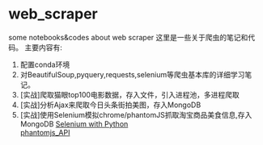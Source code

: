 # web_scraper
some notebooks&amp;codes about web scraper
这里是一些关于爬虫的笔记和代码。
主要内容有:
1. 配置conda环境
1. 对BeautifulSoup,pyquery,requests,selenium等爬虫基本库的详细学习笔记。
1. [实战]爬取猫眼top100电影数据，存入文件，引入进程池，多进程爬取
1. [实战]分析Ajax来爬取今日头条街拍美图，存入MongoDB
1. [实战]使用Selenium模拟chrome/phantomJS抓取淘宝商品美食信息,存入MongoDB
    [Selenium with Python](http://selenium-python.readthedocs.io/)  
    [phantomjs_API](http://phantomjs.org/api/command-line.html)
